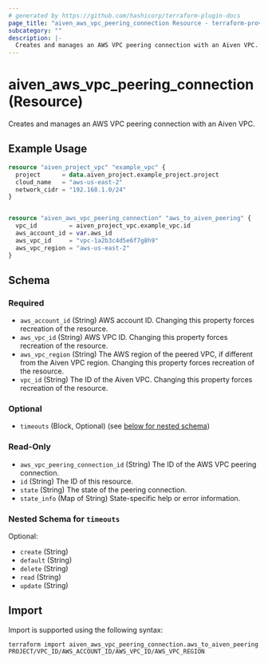 ```yaml
---
# generated by https://github.com/hashicorp/terraform-plugin-docs
page_title: "aiven_aws_vpc_peering_connection Resource - terraform-provider-aiven"
subcategory: ""
description: |-
  Creates and manages an AWS VPC peering connection with an Aiven VPC.
---
```


# aiven_aws_vpc_peering_connection (Resource)

Creates and manages an AWS VPC peering connection with an Aiven VPC.

## Example Usage

```terraform
resource "aiven_project_vpc" "example_vpc" {
  project      = data.aiven_project.example_project.project
  cloud_name   = "aws-us-east-2"
  network_cidr = "192.168.1.0/24"
}


resource "aiven_aws_vpc_peering_connection" "aws_to_aiven_peering" {
  vpc_id         = aiven_project_vpc.example_vpc.id
  aws_account_id = var.aws_id
  aws_vpc_id     = "vpc-1a2b3c4d5e6f7g8h9"
  aws_vpc_region = "aws-us-east-2"
}
```

<!-- schema generated by tfplugindocs -->
## Schema

### Required

- `aws_account_id` (String) AWS account ID. Changing this property forces recreation of the resource.
- `aws_vpc_id` (String) AWS VPC ID. Changing this property forces recreation of the resource.
- `aws_vpc_region` (String) The AWS region of the peered VPC, if different from the Aiven VPC region. Changing this property forces recreation of the resource.
- `vpc_id` (String) The ID of the Aiven VPC. Changing this property forces recreation of the resource.

### Optional

- `timeouts` (Block, Optional) (see [below for nested schema](#nestedblock--timeouts))

### Read-Only

- `aws_vpc_peering_connection_id` (String) The ID of the AWS VPC peering connection.
- `id` (String) The ID of this resource.
- `state` (String) The state of the peering connection.
- `state_info` (Map of String) State-specific help or error information.

<a id="nestedblock--timeouts"></a>
### Nested Schema for `timeouts`

Optional:

- `create` (String)
- `default` (String)
- `delete` (String)
- `read` (String)
- `update` (String)

## Import

Import is supported using the following syntax:

```shell
terraform import aiven_aws_vpc_peering_connection.aws_to_aiven_peering PROJECT/VPC_ID/AWS_ACCOUNT_ID/AWS_VPC_ID/AWS_VPC_REGION
```
